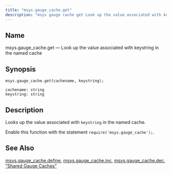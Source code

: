 ```yaml
---
title: "msys.gauge_cache.get"
description: "msys gauge cache get Look up the value associated with keystring in the named cache msys gauge cache get cachename keystring Looks up the value associated with keystring in the named cache Enable this function with the statement require msys gauge cache msys gauge cache define msys gauge cache inc..."
---
```


<a name="lua.ref.msys.gauge_cache.get"></a> 
## Name

msys.gauge_cache.get — Look up the value associated with keystring in the named cache

<a name="idp26685200"></a> 
## Synopsis

`msys.gauge_cache.get(cachename, keystring);`

```
cachename: string
keystring: string
```
<a name="idp26687872"></a> 
## Description

Looks up the value associated with `keystring` in the named cache.

Enable this function with the statement `require('msys.gauge_cache');`.

<a name="idp26690896"></a> 
## See Also

[msys.gauge_cache.define](/momentum/3/3-reference/3-reference-lua-ref-msys-gauge-cache-define), [msys.gauge_cache.inc](/momentum/3/3-reference/3-reference-lua-ref-msys-gauge-cache-inc), [msys.gauge_cache.dec](/momentum/3/3-reference/3-reference-lua-ref-msys-gauge-cache-dec), [“Shared Gauge Caches”](/momentum/3/3-reference/3-reference-cluster-config-replication#cluster.replication.gauge_cache)